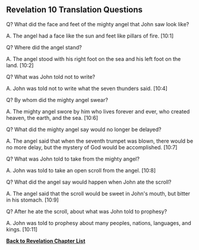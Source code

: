 ## Revelation 10 Translation Questions ##

Q? What did the face and feet of the mighty angel that John saw look like?

A. The angel had a face like the sun and feet like pillars of fire. [10:1]

Q? Where did the angel stand?

A. The angel stood with his right foot on the sea and his left foot on the land. [10:2]

Q? What was John told not to write?

A. John was told not to write what the seven thunders said. [10:4]

Q? By whom did the mighty angel swear?

A. The mighty angel swore by him who lives forever and ever, who created heaven, the earth, and the sea. [10:6]

Q? What did the mighty angel say would no longer be delayed?

A. The angel said that when the seventh trumpet was blown, there would be no more delay, but the mystery of God would be accomplished. [10:7]

Q? What was John told to take from the mighty angel?

A. John was told to take an open scroll from the angel. [10:8]

Q? What did the angel say would happen when John ate the scroll?

A. The angel said that the scroll would be sweet in John's mouth, but bitter in his stomach. [10:9]

Q? After he ate the scroll, about what was John told to prophesy?

A. John was told to prophesy about many peoples, nations, languages, and kings. [10:11]

__[Back to Revelation Chapter List](./)__

